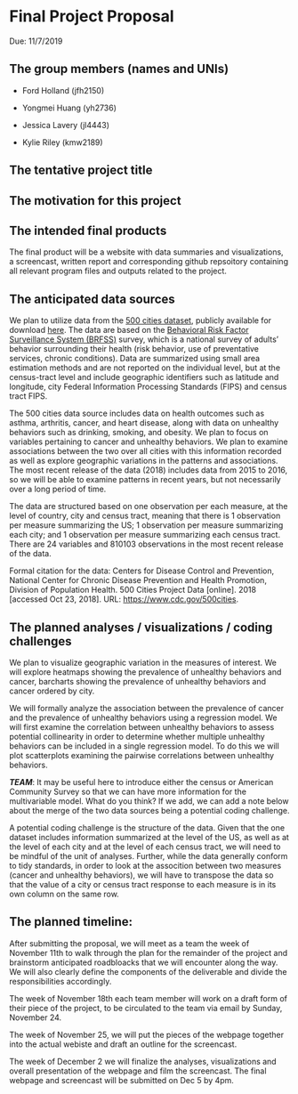 Final Project Proposal
================
Due: 11/7/2019

## The group members (names and UNIs)

  - Ford Holland (jfh2150)

  - Yongmei Huang (yh2736)

  - Jessica Lavery (jl4443)

  - Kylie Riley (kmw2189)

## The tentative project title

## The motivation for this project

## The intended final products

The final product will be a website with data summaries and
visualizations, a screencast, written report and corresponding github
repsoitory containing all relevant program files and outputs related to
the project.

## The anticipated data sources

We plan to utilize data from the [500 cities
dataset](https://www.cdc.gov/500cities/index.htm), publicly available
for download
[here](https://catalog.data.gov/dataset/500-cities-local-data-for-better-health-fc759).
The data are based on the [Behavioral Risk Factor Surveillance System
(BRFSS)](https://www.cdc.gov/brfss/) survey, which is a national survey
of adults’ behavior surrounding their health (risk behavior, use of
preventative services, chronic conditions). Data are summarized using
small area estimation methods and are not reported on the individual
level, but at the census-tract level and include geographic identifiers
such as latitude and longitude, city Federal Information Processing
Standards (FIPS) and census tract FIPS.

The 500 cities data source includes data on health outcomes such as
asthma, arthritis, cancer, and heart disease, along with data on
unhealthy behaviors such as drinking, smoking, and obesity. We plan to
focus on variables pertaining to cancer and unhealthy behaviors. We plan
to examine associations between the two over all cities with this
information recorded as well as explore geographic variations in the
patterns and associations. The most recent release of the data (2018)
includes data from 2015 to 2016, so we will be able to examine patterns
in recent years, but not necessarily over a long period of time.

The data are structured based on one observation per each measure, at
the level of country, city and census tract, meaning that there is 1
observation per measure summarizing the US; 1 observation per measure
summarizing each city; and 1 observation per measure summarizing each
census tract. There are 24 variables and 810103 observations in the most
recent release of the data.

Formal citation for the data: Centers for Disease Control and
Prevention, National Center for Chronic Disease Prevention and Health
Promotion, Division of Population Health. 500 Cities Project Data
\[online\]. 2018 \[accessed Oct 23, 2018\]. URL:
<https://www.cdc.gov/500cities>.

## The planned analyses / visualizations / coding challenges

We plan to visualize geographic variation in the measures of interest.
We will explore heatmaps showing the prevalence of unhealthy behaviors
and cancer, barcharts showing the prevalence of unhealthy behaviors and
cancer ordered by city.

We will formally analyze the association between the prevalence of
cancer and the prevalence of unhealthy behaviors using a regression
model. We will first examine the correlation between unhealthy behaviors
to assess potential collinearity in order to determine whether multiple
unhealthy behaviors can be included in a single regression model. To do
this we will plot scatterplots examining the pairwise correlations
between unhealthy behaviors.

***TEAM***: It may be useful here to introduce either the census or
American Community Survey so that we can have more information for the
multivariable model. What do you think? If we add, we can add a note
below about the merge of the two data sources being a potential coding
challenge.

A potential coding challenge is the structure of the data. Given that
the one dataset includes information summarized at the level of the US,
as well as at the level of each city and at the level of each census
tract, we will need to be mindful of the unit of analyses. Further,
while the data generally conform to tidy standards, in order to look at
the assocition between two measures (cancer and unhealthy behaviors), we
will have to transpose the data so that the value of a city or census
tract response to each measure is in its own column on the same row.

## The planned timeline:

After submitting the proposal, we will meet as a team the week of
November 11th to walk through the plan for the remainder of the project
and brainstorm anticipated roadbloacks that we will encounter along the
way. We will also clearly define the components of the deliverable and
divide the responsibilities accordingly.

The week of November 18th each team member will work on a draft form of
their piece of the project, to be circulated to the team via email by
Sunday, November 24.

The week of November 25, we will put the pieces of the webpage together
into the actual webiste and draft an outline for the screencast.

The week of December 2 we will finalize the analyses, visualizations and
overall presentation of the webpage and film the screencast. The final
webpage and screencast will be submitted on Dec 5 by 4pm.
